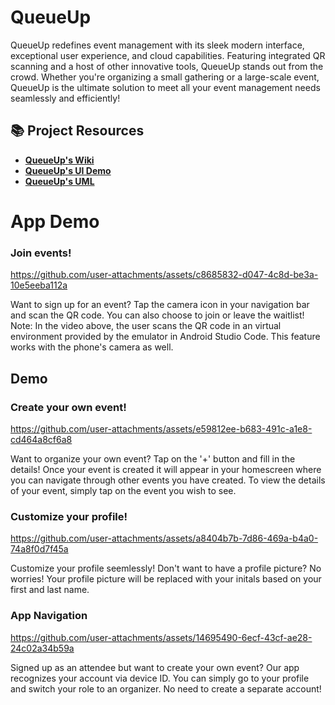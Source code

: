 # QueueUp

QueueUp redefines event management with its sleek modern interface, exceptional user experience, and cloud capabilities. Featuring integrated QR scanning and a host of other innovative tools, QueueUp stands out from the crowd. Whether you're organizing a small gathering or a large-scale event, QueueUp is the ultimate solution to meet all your event management needs seamlessly and efficiently!

## 📚 Project Resources

- **[QueueUp's Wiki](https://github.com/CMPUT301F24jobber/QueueUp/wiki)**
- **[QueueUp's UI Demo](https://github.com/CMPUT301F24jobber/QueueUp/wiki/User-Interface-Mockup-and-Storyboard)**
- **[QueueUp's UML](https://github.com/CMPUT301F24jobber/QueueUp/wiki/UML-Diagram)**

# App Demo
### Join events!
https://github.com/user-attachments/assets/c8685832-d047-4c8d-be3a-10e5eeba112a

Want to sign up for an event? Tap the camera icon in your navigation bar and scan the QR code. You can also choose to join or leave the waitlist!
Note: In the video above, the user scans the QR code in an virtual environment provided by the emulator in Android Studio Code. This feature works with the phone's camera as well.

## Demo
### Create your own event!
https://github.com/user-attachments/assets/e59812ee-b683-491c-a1e8-cd464a8cf6a8

Want to organize your own event? Tap on the '+' button and fill in the details! Once your event is created it will appear in your homescreen where you can navigate through other events you have created. To view the details of your event, simply tap on the event you wish to see.

### Customize your profile!
https://github.com/user-attachments/assets/a8404b7b-7d86-469a-b4a0-74a8f0d7f45a

Customize your profile seemlessly! Don't want to have a profile picture? No worries! Your profile picture will be replaced with your initals based on your first and last name.

### App Navigation
https://github.com/user-attachments/assets/14695490-6ecf-43cf-ae28-24c02a34b59a

Signed up as an attendee but want to create your own event? Our app recognizes your account via device ID. You can simply go to your profile and switch your role to an organizer. No need to create a separate account!
